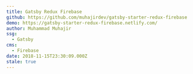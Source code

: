 ```yaml
---
title: Gatsby Redux Firebase
github: https://github.com/muhajirdev/gatsby-starter-redux-firebase
demo: https://gatsby-starter-redux-firebase.netlify.com/
author: Muhammad Muhajir
ssg:
  - Gatsby
cms:
  - Firebase
date: 2018-11-15T23:30:09.000Z
stale: true
---
```

